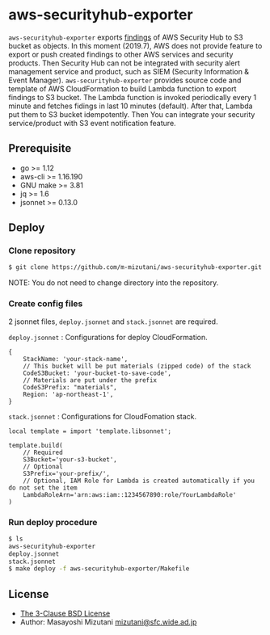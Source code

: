 # aws-securityhub-exporter

`aws-securityhub-exporter` exports [findings](https://docs.aws.amazon.com/securityhub/latest/userguide/securityhub-findings.html) of AWS Security Hub to S3 bucket as objects. In this moment (2019.7), AWS does not provide feature to export or push created findings to other AWS services and security products. Then Security Hub can not be integrated with security alert management service and product, such as SIEM (Security Information & Event Manager). `aws-securityhub-exporter` provides source code and template of AWS CloudFormation to build Lambda function to export findings to S3 bucket. The Lambda function is invoked periodically every 1 minute and fetches fidings in last 10 minutes (default). After that, Lambda put them to S3 bucket idempotently. Then You can integrate your security service/product with S3 event notification feature.

## Prerequisite

- go >= 1.12
- aws-cli >= 1.16.190
- GNU make >= 3.81
- jq >= 1.6
- jsonnet >= 0.13.0

## Deploy

### Clone repository

```bash
$ git clone https://github.com/m-mizutani/aws-securityhub-exporter.git
```

NOTE: You do not need to change directory into the repository.

### Create config files

2 jsonnet files, `deploy.jsonnet` and `stack.jsonnet` are required.

`deploy.jsonnet` : Configurations for deploy CloudFormation.
```jsonnet
{
    StackName: 'your-stack-name',
    // This bucket will be put materials (zipped code) of the stack
    CodeS3Bucket: 'your-bucket-to-save-code',
    // Materials are put under the prefix
    CodeS3Prefix: "materials",
    Region: 'ap-northeast-1',
}
```

`stack.jsonnet` : Configurations for CloudFomation stack.
```jsonnet
local template = import 'template.libsonnet';

template.build(
    // Required
    S3Bucket='your-s3-bucket',
    // Optional
    S3Prefix='your-prefix/',
    // Optional, IAM Role for Lambda is created automatically if you do not set the item
    LambdaRoleArn='arn:aws:iam::1234567890:role/YourLambdaRole'
)
```

### Run deploy procedure

```bash
$ ls
aws-securityhub-exporter
deploy.jsonnet
stack.jsonnet
$ make deploy -f aws-securityhub-exporter/Makefile
```

## License

- [The 3-Clause BSD License](https://opensource.org/licenses/BSD-3-Clause)
- Author: Masayoshi Mizutani <mizutani@sfc.wide.ad.jp>
